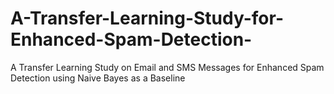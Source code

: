 # A-Transfer-Learning-Study-for-Enhanced-Spam-Detection-
A Transfer Learning Study on Email and SMS Messages for Enhanced Spam Detection using Naive Bayes as a Baseline
